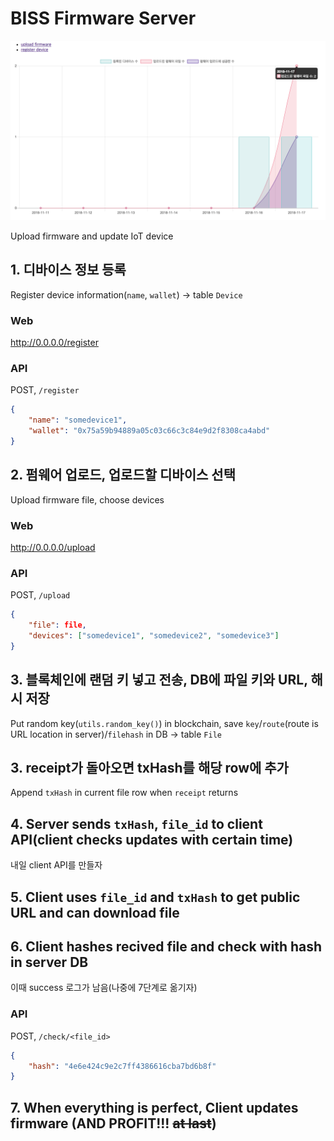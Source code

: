 # BISS Firmware Server
![index screenshot](./assets/index.png)

Upload firmware and update IoT device

## 1. 디바이스 정보 등록
Register device information(`name`, `wallet`) -> table `Device`

### Web
http://0.0.0.0/register

### API
POST, `/register`

```json
{
    "name": "somedevice1", 
    "wallet": "0x75a59b94889a05c03c66c3c84e9d2f8308ca4abd"
}
```

## 2. 펌웨어 업로드, 업로드할 디바이스 선택
Upload firmware file, choose devices 

### Web
http://0.0.0.0/upload

### API
POST, `/upload`

```json
{
    "file": file,
    "devices": ["somedevice1", "somedevice2", "somedevice3"]
}
```

## 3. 블록체인에 랜덤 키 넣고 전송, DB에 파일 키와 URL, 해시 저장
Put random key(`utils.random_key()`) in blockchain, save `key`/`route`(route is URL location in server)/`filehash` in DB -> table `File`

## 3. receipt가 돌아오면 txHash를 해당 row에 추가
Append `txHash` in current file row when `receipt` returns

## 4. Server sends `txHash`, `file_id` to client API(client checks updates with certain time)
내일 client API를 만들자

## 5. Client uses `file_id` and `txHash` to get public URL and can download file

## 6. Client hashes recived file and check with hash in server DB
이때 success 로그가 남음(나중에 7단계로 옮기자)

### API
POST, `/check/<file_id>`

```json
{
    "hash": "4e6e424c9e2c7ff4386616cba7bd6b8f"
}
```

## 7. When everything is perfect, Client updates firmware (AND PROFIT!!! ~~at last~~)
